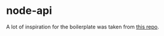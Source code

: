# node-api

A lot of inspiration for the boilerplate was taken from [this repo](https://github.com/marcoturi/fastify-boilerplate).
